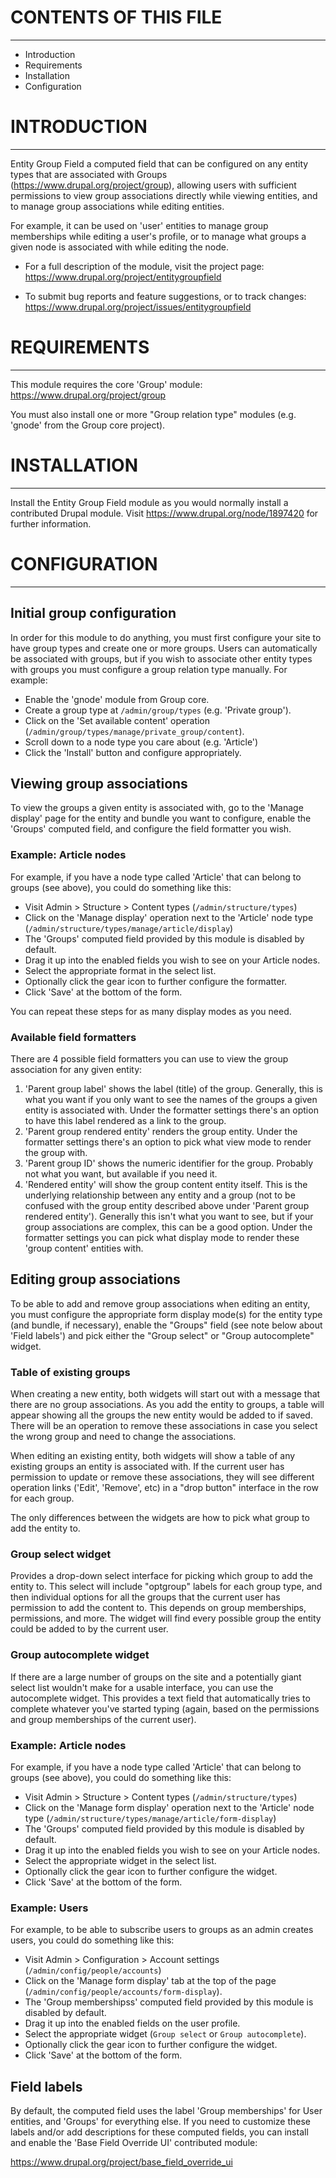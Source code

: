 # CONTENTS OF THIS FILE
-----------------------

 * Introduction
 * Requirements
 * Installation
 * Configuration


# INTRODUCTION
--------------

Entity Group Field a computed field that can be configured on any entity types
that are associated with Groups (https://www.drupal.org/project/group), allowing
users with sufficient permissions to view group associations directly while
viewing entities, and to manage group associations while editing entities.

For example, it can be used on 'user' entities to manage group memberships while
editing a user's profile, or to manage what groups a given node is associated
with while editing the node.

 * For a full description of the module, visit the project page:
   https://www.drupal.org/project/entitygroupfield

 * To submit bug reports and feature suggestions, or to track changes:
   https://www.drupal.org/project/issues/entitygroupfield


# REQUIREMENTS
--------------

This module requires the core 'Group' module:
https://www.drupal.org/project/group

You must also install one or more "Group relation type" modules (e.g. 'gnode'
from the Group core project).


# INSTALLATION
--------------

Install the Entity Group Field module as you would normally install a
contributed Drupal module. Visit https://www.drupal.org/node/1897420 for further
information.


# CONFIGURATION
---------------

## Initial group configuration

In order for this module to do anything, you must first configure your site to
have group types and create one or more groups. Users can automatically be
associated with groups, but if you wish to associate other entity types with
groups you must configure a group relation type manually. For example:

* Enable the 'gnode' module from Group core.
* Create a group type at `/admin/group/types` (e.g. 'Private group').
* Click on the 'Set available content' operation
  (`/admin/group/types/manage/private_group/content`).
* Scroll down to a node type you care about (e.g. 'Article')
* Click the 'Install' button and configure appropriately.


## Viewing group associations

To view the groups a given entity is associated with, go to the 'Manage display'
page for the entity and bundle you want to configure, enable the 'Groups'
computed field, and configure the field formatter you wish.


### Example: Article nodes

For example, if you have a node type called 'Article' that can belong to groups
(see above), you could do something like this:

* Visit Admin > Structure > Content types (`/admin/structure/types`)
* Click on the 'Manage display' operation next to the 'Article' node type
  (`/admin/structure/types/manage/article/display`)
* The 'Groups' computed field provided by this module is disabled by default.
* Drag it up into the enabled fields you wish to see on your Article nodes.
* Select the appropriate format in the select list.
* Optionally click the gear icon to further configure the formatter.
* Click 'Save' at the bottom of the form.

You can repeat these steps for as many display modes as you need.


### Available field formatters

There are 4 possible field formatters you can use to view the group association
for any given entity:

1. 'Parent group label' shows the label (title) of the group. Generally, this is
   what you want if you only want to see the names of the groups a given entity
   is associated with. Under the formatter settings there's an option to have
   this label rendered as a link to the group.
2. 'Parent group rendered entity' renders the group entity. Under the formatter
   settings there's an option to pick what view mode to render the group with.
3. 'Parent group ID' shows the numeric identifier for the group. Probably not
   what you want, but available if you need it.
4. 'Rendered entity' will show the group content entity itself. This is the
   underlying relationship between any entity and a group (not to be confused
   with the group entity described above under 'Parent group rendered entity').
   Generally this isn't what you want to see, but if your group associations are
   complex, this can be a good option. Under the formatter settings you can pick
   what display mode to render these 'group content' entities with.


## Editing group associations

To be able to add and remove group associations when editing an entity, you must
configure the appropriate form display mode(s) for the entity type (and bundle,
if necessary), enable the "Groups" field (see note below about 'Field labels')
and pick either the "Group select" or "Group autocomplete" widget.


### Table of existing groups

When creating a new entity, both widgets will start out with a message that
there are no group associations. As you add the entity to groups, a table will
appear showing all the groups the new entity would be added to if saved. There
will be an operation to remove these associations in case you select the wrong
group and need to change the associations.

When editing an existing entity, both widgets will show a table of any existing
groups an entity is associated with. If the current user has permission to
update or remove these associations, they will see different operation links
('Edit', 'Remove', etc) in a "drop button" interface in the row for each group.

The only differences between the widgets are how to pick what group to add the
entity to.


### Group select widget

Provides a drop-down select interface for picking which group to add the entity
to. This select will include "optgroup" labels for each group type, and then
individual options for all the groups that the current user has permission to
add the content to. This depends on group memberships, permissions, and
more. The widget will find every possible group the entity could be added to by
the current user.


### Group autocomplete widget

If there are a large number of groups on the site and a potentially giant select
list wouldn't make for a usable interface, you can use the autocomplete widget.
This provides a text field that automatically tries to complete whatever you've
started typing (again, based on the permissions and group memberships of the
current user).


### Example: Article nodes

For example, if you have a node type called 'Article' that can belong to groups
(see above), you could do something like this:

* Visit Admin > Structure > Content types (`/admin/structure/types`)
* Click on the 'Manage form display' operation next to the 'Article' node type
  (`/admin/structure/types/manage/article/form-display`)
* The 'Groups' computed field provided by this module is disabled by default.
* Drag it up into the enabled fields you wish to see on your Article nodes.
* Select the appropriate widget in the select list.
* Optionally click the gear icon to further configure the widget.
* Click 'Save' at the bottom of the form.


### Example: Users

For example, to be able to subscribe users to groups as an admin
creates users, you could do something like this:

* Visit Admin > Configuration > Account settings (`/admin/config/people/accounts`)
* Click on the 'Manage form display' tab at the top of the page
  (`/admin/config/people/accounts/form-display`).
* The 'Group membershipss' computed field provided by this module is
  disabled by default.
* Drag it up into the enabled fields on the user profile.
* Select the appropriate widget (`Group select` or `Group autocomplete`).
* Optionally click the gear icon to further configure the widget.
* Click 'Save' at the bottom of the form.


## Field labels

By default, the computed field uses the label 'Group memberships' for User
entities, and 'Groups' for everything else. If you need to customize these
labels and/or add descriptions for these computed fields, you can install and
enable the 'Base Field Override UI' contributed module:

https://www.drupal.org/project/base_field_override_ui
